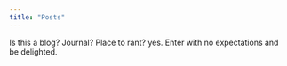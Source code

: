 ```yaml
---
title: "Posts"
---
```


Is this a blog? Journal? Place to rant? yes. Enter with no expectations and be delighted.
